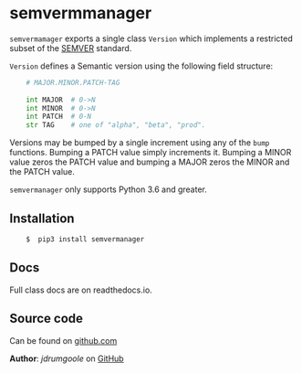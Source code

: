 semvermmanager
============================================================
`semvermamager` exports a single class `Version` which implements
a restricted subset of the [SEMVER](http://semver.org) standard.

`Version` defines a Semantic version using the following field
structure:

```python
    # MAJOR.MINOR.PATCH-TAG
    
    int MAJOR  # 0->N
    int MINOR  # 0->N
    int PATCH  # 0-N
    str TAG    # one of "alpha", "beta", "prod". 
```

Versions may be bumped by a single increment using any of the 
`bump` functions. Bumping a PATCH value simply increments it.
Bumping a MINOR value zeros the PATCH value and bumping a MAJOR
zeros the MINOR and the PATCH value.

`semvermanager` only supports Python 3.6 and greater.

## Installation
```python
    $  pip3 install semvermanager
```
   
## Docs

Full class docs are on readthedocs.io.

## Source code

Can be found on [github.com](https://github.com/jdrumgoole/semvermanager)

**Author**: *jdrumgoole* on [GitHub](https://github.com/jdrumgoole)
